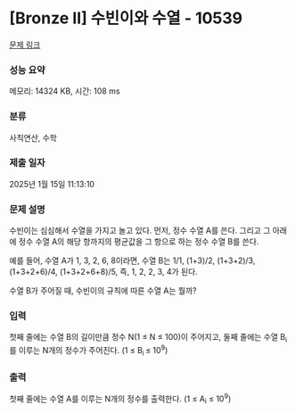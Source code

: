 # [Bronze II] 수빈이와 수열 - 10539 

[문제 링크](https://www.acmicpc.net/problem/10539) 

### 성능 요약

메모리: 14324 KB, 시간: 108 ms

### 분류

사칙연산, 수학

### 제출 일자

2025년 1월 15일 11:13:10

### 문제 설명

<p>수빈이는 심심해서 수열을 가지고 놀고 있다. 먼저, 정수 수열 A를 쓴다. 그리고 그 아래에 정수 수열 A의 해당 항까지의 평균값을 그 항으로 하는 정수 수열 B를 쓴다. </p>

<p>예를 들어, 수열 A가 1, 3, 2, 6, 8이라면, 수열 B는 1/1, (1+3)/2, (1+3+2)/3, (1+3+2+6)/4, (1+3+2+6+8)/5, 즉, 1, 2, 2, 3, 4가 된다. </p>

<p>수열 B가 주어질 때, 수빈이의 규칙에 따른 수열 A는 뭘까?</p>

### 입력 

 <p>첫째 줄에는 수열 B의 길이만큼 정수 N(1 ≤ N ≤ 100)이 주어지고, 둘째 줄에는 수열 B<sub>i</sub>를 이루는 N개의 정수가 주어진다. (1 ≤ B<sub>i<sup> </sup></sub>≤ 10<sup>9</sup>)</p>

### 출력 

 <p>첫째 줄에는 수열 A를 이루는 N개의 정수를 출력한다. (1 ≤ A<sub>i</sub> ≤ 10<sup>9</sup>)</p>

